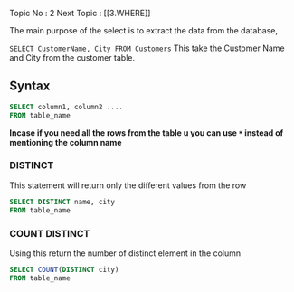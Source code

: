 Topic No : 2
Next Topic : [[3.WHERE]]

The main purpose of the select is to extract the data from the database,

``SELECT CustomerName, City FROM Customers`` This take the Customer Name and City from the customer table. 

## Syntax 

```SQL
SELECT column1, column2 ....
FROM table_name
```

**Incase if you need all the rows from the table u you can use `*` instead of mentioning the column name**


### DISTINCT 

This statement will return only the different values from the row

```SQL
SELECT DISTINCT name, city
FROM table_name
```

### COUNT DISTINCT 

Using this return the number of distinct element in the column

```SQL
SELECT COUNT(DISTINCT city) 
FROM table_name
```
